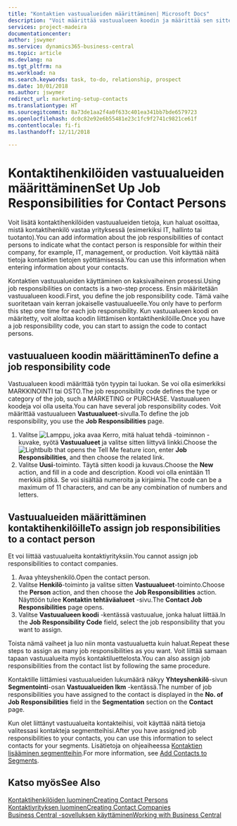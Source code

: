 ```yaml
---
title: "Kontaktien vastuualueiden määrittäminen| Microsoft Docs"
description: "Voit määrittää vastuualueen koodin ja määrittää sen sitten kontaktille ilmaisemaan tehtävät, joista kontakti vastaa omassa yrityksessään. Vastuualueena voi olla esimerkiksi IT tai tuotanto."
services: project-madeira
documentationcenter: 
author: jswymer
ms.service: dynamics365-business-central
ms.topic: article
ms.devlang: na
ms.tgt_pltfrm: na
ms.workload: na
ms.search.keywords: task, to-do, relationship, prospect
ms.date: 10/01/2018
ms.author: jswymer
redirect_url: marketing-setup-contacts
ms.translationtype: HT
ms.sourcegitcommit: 8a73de1aa2f4a0f633c401ea341bb7bde6579723
ms.openlocfilehash: dc0c82e92e6b55481e23c1fc9f2741c9821ce61f
ms.contentlocale: fi-fi
ms.lasthandoff: 12/11/2018

---
```

# <a name="set-up-job-responsibilities-for-contact-persons"></a><span data-ttu-id="818f6-103">Kontaktihenkilöiden vastuualueiden määrittäminen</span><span class="sxs-lookup"><span data-stu-id="818f6-103">Set Up Job Responsibilities for Contact Persons</span></span>
<span data-ttu-id="818f6-104">Voit lisätä kontaktihenkilöiden vastuualueiden tietoja, kun haluat osoittaa, mistä kontaktihenkilö vastaa yrityksessä (esimerkiksi IT, hallinto tai tuotanto).</span><span class="sxs-lookup"><span data-stu-id="818f6-104">You can add information about the job responsibilities of contact persons to indicate what the contact person is responsible for within their company, for example, IT, management, or production.</span></span> <span data-ttu-id="818f6-105">Voit käyttää näitä tietoja kontaktien tietojen syöttämisessä.</span><span class="sxs-lookup"><span data-stu-id="818f6-105">You can use this information when entering information about your contacts.</span></span>

<span data-ttu-id="818f6-106">Kontaktien vastuualueiden käyttäminen on kaksivaiheinen prosessi.</span><span class="sxs-lookup"><span data-stu-id="818f6-106">Using job responsibilities on contacts is a two-step process.</span></span> <span data-ttu-id="818f6-107">Ensin määritetään vastuualueen koodi.</span><span class="sxs-lookup"><span data-stu-id="818f6-107">First, you define the job responsibility code.</span></span> <span data-ttu-id="818f6-108">Tämä vaihe suoritetaan vain kerran jokaiselle vastuualueelle.</span><span class="sxs-lookup"><span data-stu-id="818f6-108">You only have to perform this step one time for each job responsibility.</span></span> <span data-ttu-id="818f6-109">Kun vastuualueen koodi on määritetty, voit aloittaa koodin liittämisen kontaktihenkilöille.</span><span class="sxs-lookup"><span data-stu-id="818f6-109">Once you have a job responsibility code, you can start to assign the code to contact persons.</span></span>

## <a name="to-define-a-job-responsibility-code"></a><span data-ttu-id="818f6-110">vastuualueen koodin määrittäminen</span><span class="sxs-lookup"><span data-stu-id="818f6-110">To define a job responsibility code</span></span>
<span data-ttu-id="818f6-111">Vastuualueen koodi määrittää työn tyypin tai luokan. Se voi olla esimerkiksi MARKKINOINTI tai OSTO.</span><span class="sxs-lookup"><span data-stu-id="818f6-111">The job responsibility code defines the type or category of the job, such a MARKETING or PURCHASE.</span></span> <span data-ttu-id="818f6-112">Vastuualueen koodeja voi olla useita.</span><span class="sxs-lookup"><span data-stu-id="818f6-112">You can have several job responsibility codes.</span></span> <span data-ttu-id="818f6-113">Voit määrittää vastuualueen **Vastuualueet**-sivulla.</span><span class="sxs-lookup"><span data-stu-id="818f6-113">To define the job responsibility, you use the **Job Responsibilities** page.</span></span>

1. <span data-ttu-id="818f6-114">Valitse ![Lamppu, joka avaa Kerro, mitä haluat tehdä -toiminnon](media/ui-search/search_small.png "Kerro, mitä haluat tehdä") -kuvake, syötä **Vastuualueet** ja valitse sitten liittyvä linkki.</span><span class="sxs-lookup"><span data-stu-id="818f6-114">Choose the ![Lightbulb that opens the Tell Me feature](media/ui-search/search_small.png "Tell me what you want to do") icon, enter **Job Responsibilities**, and then choose the related link.</span></span>
2. <span data-ttu-id="818f6-115">Valitse **Uusi**-toiminto. Täytä sitten koodi ja kuvaus.</span><span class="sxs-lookup"><span data-stu-id="818f6-115">Choose the **New** action, and fill in a code and description.</span></span> <span data-ttu-id="818f6-116">Koodi voi olla enintään 11 merkkiä pitkä. Se voi sisältää numeroita ja kirjaimia.</span><span class="sxs-lookup"><span data-stu-id="818f6-116">The code can be a maximum of 11 characters, and can be any combination of numbers and letters.</span></span>

## <a name="to-assign-job-responsibilities-to-a-contact-person"></a><span data-ttu-id="818f6-117">Vastuualueiden määrittäminen kontaktihenkilöille</span><span class="sxs-lookup"><span data-stu-id="818f6-117">To assign job responsibilities to a contact person</span></span>
<span data-ttu-id="818f6-118">Et voi liittää vastuualueita kontaktiyrityksiin.</span><span class="sxs-lookup"><span data-stu-id="818f6-118">You cannot assign job responsibilities to contact companies.</span></span>

1. <span data-ttu-id="818f6-119">Avaa yhteyshenkilö.</span><span class="sxs-lookup"><span data-stu-id="818f6-119">Open the contact person.</span></span>
2. <span data-ttu-id="818f6-120">Valitse **Henkilö**-toiminto ja valitse sitten **Vastuualueet**-toiminto.</span><span class="sxs-lookup"><span data-stu-id="818f6-120">Choose the **Person** action, and then choose the **Job Responsibilities** action.</span></span> <span data-ttu-id="818f6-121">Näyttöön tulee **Kontaktin tehtäväalueet** -sivu.</span><span class="sxs-lookup"><span data-stu-id="818f6-121">The **Contact Job Responsibilities** page opens.</span></span>
3. <span data-ttu-id="818f6-122">Valitse **Vastuualueen koodi** -kentässä vastuualue, jonka haluat liittää.</span><span class="sxs-lookup"><span data-stu-id="818f6-122">In the **Job Responsibility Code** field, select the job responsibility that you want to assign.</span></span>

<span data-ttu-id="818f6-123">Toista nämä vaiheet ja luo niin monta vastuualuetta kuin haluat.</span><span class="sxs-lookup"><span data-stu-id="818f6-123">Repeat these steps to assign as many job responsibilities as you want.</span></span> <span data-ttu-id="818f6-124">Voit liittää samaan tapaan vastuualueita myös kontaktiluettelosta.</span><span class="sxs-lookup"><span data-stu-id="818f6-124">You can also assign job responsibilities from the contact list by following the same procedure.</span></span>

<span data-ttu-id="818f6-125">Kontaktille liittämiesi vastuualueiden lukumäärä näkyy **Yhteyshenkilö**-sivun **Segmentointi**-osan **Vastuualueiden lkm** -kentässä.</span><span class="sxs-lookup"><span data-stu-id="818f6-125">The number of job responsibilities you have assigned to the contact is displayed in the **No. of Job Responsibilities** field in the **Segmentation** section on the **Contact** page.</span></span>

<span data-ttu-id="818f6-126">Kun olet liittänyt vastuualueita kontakteihisi, voit käyttää näitä tietoja valitessasi kontakteja segmentteihisi.</span><span class="sxs-lookup"><span data-stu-id="818f6-126">After you have assigned job responsibilities to your contacts, you can use this information to select contacts for your segments.</span></span> <span data-ttu-id="818f6-127">Lisätietoja on ohjeaiheessa [Kontaktien lisääminen segmentteihin](marketing-add-contact-segment.md).</span><span class="sxs-lookup"><span data-stu-id="818f6-127">For more information, see [Add Contacts to Segments](marketing-add-contact-segment.md).</span></span>

## <a name="see-also"></a><span data-ttu-id="818f6-128">Katso myös</span><span class="sxs-lookup"><span data-stu-id="818f6-128">See Also</span></span>
[<span data-ttu-id="818f6-129">Kontaktihenkilöiden luominen</span><span class="sxs-lookup"><span data-stu-id="818f6-129">Creating Contact Persons</span></span>](marketing-create-contact-persons.md)  
[<span data-ttu-id="818f6-130">Kontaktiyrityksen luominen</span><span class="sxs-lookup"><span data-stu-id="818f6-130">Creating Contact Companies</span></span>](marketing-create-contact-companies.md)  
[<span data-ttu-id="818f6-131">Business Central -sovelluksen käyttäminen</span><span class="sxs-lookup"><span data-stu-id="818f6-131">Working with Business Central</span></span>](ui-work-product.md)

